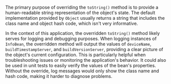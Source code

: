 The primary purpose of overriding the `toString()` method is to provide a human-readable string representation of the object's state. The default implementation provided by `Object` usually returns a string that includes the class name and object hash code, which isn't very informative.

In the context of this application, the overridden `toString()` method likely serves for logging and debugging purposes. When logging instances of `InfoBean`, the overridden method will output the values of `deviceName`, `buildTimestampServer`, and `buildVersionServer`, providing a clear picture of the object's current configuration. This is particularly helpful when troubleshooting issues or monitoring the application's behavior. It could also be used in unit tests to easily verify the values of the bean's properties.  Without the override, log messages would only show the class name and hash code, making it harder to diagnose problems.